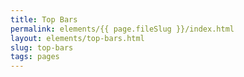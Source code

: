 ```yaml
---
title: Top Bars
permalink: elements/{{ page.fileSlug }}/index.html
layout: elements/top-bars.html
slug: top-bars
tags: pages
---
```



